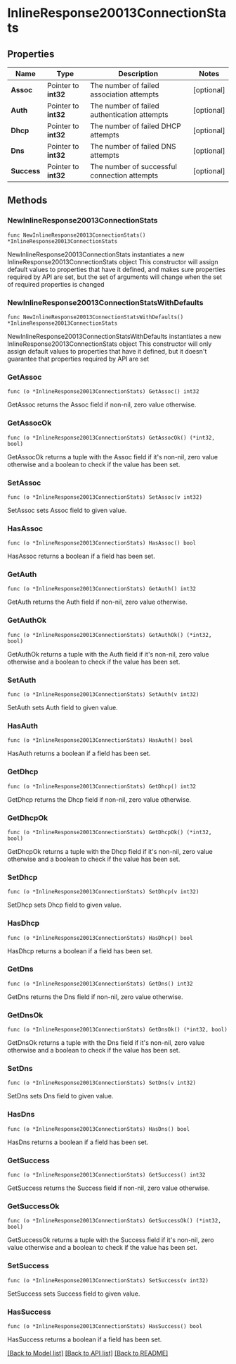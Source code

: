 # InlineResponse20013ConnectionStats

## Properties

Name | Type | Description | Notes
------------ | ------------- | ------------- | -------------
**Assoc** | Pointer to **int32** | The number of failed association attempts | [optional] 
**Auth** | Pointer to **int32** | The number of failed authentication attempts | [optional] 
**Dhcp** | Pointer to **int32** | The number of failed DHCP attempts | [optional] 
**Dns** | Pointer to **int32** | The number of failed DNS attempts | [optional] 
**Success** | Pointer to **int32** | The number of successful connection attempts | [optional] 

## Methods

### NewInlineResponse20013ConnectionStats

`func NewInlineResponse20013ConnectionStats() *InlineResponse20013ConnectionStats`

NewInlineResponse20013ConnectionStats instantiates a new InlineResponse20013ConnectionStats object
This constructor will assign default values to properties that have it defined,
and makes sure properties required by API are set, but the set of arguments
will change when the set of required properties is changed

### NewInlineResponse20013ConnectionStatsWithDefaults

`func NewInlineResponse20013ConnectionStatsWithDefaults() *InlineResponse20013ConnectionStats`

NewInlineResponse20013ConnectionStatsWithDefaults instantiates a new InlineResponse20013ConnectionStats object
This constructor will only assign default values to properties that have it defined,
but it doesn't guarantee that properties required by API are set

### GetAssoc

`func (o *InlineResponse20013ConnectionStats) GetAssoc() int32`

GetAssoc returns the Assoc field if non-nil, zero value otherwise.

### GetAssocOk

`func (o *InlineResponse20013ConnectionStats) GetAssocOk() (*int32, bool)`

GetAssocOk returns a tuple with the Assoc field if it's non-nil, zero value otherwise
and a boolean to check if the value has been set.

### SetAssoc

`func (o *InlineResponse20013ConnectionStats) SetAssoc(v int32)`

SetAssoc sets Assoc field to given value.

### HasAssoc

`func (o *InlineResponse20013ConnectionStats) HasAssoc() bool`

HasAssoc returns a boolean if a field has been set.

### GetAuth

`func (o *InlineResponse20013ConnectionStats) GetAuth() int32`

GetAuth returns the Auth field if non-nil, zero value otherwise.

### GetAuthOk

`func (o *InlineResponse20013ConnectionStats) GetAuthOk() (*int32, bool)`

GetAuthOk returns a tuple with the Auth field if it's non-nil, zero value otherwise
and a boolean to check if the value has been set.

### SetAuth

`func (o *InlineResponse20013ConnectionStats) SetAuth(v int32)`

SetAuth sets Auth field to given value.

### HasAuth

`func (o *InlineResponse20013ConnectionStats) HasAuth() bool`

HasAuth returns a boolean if a field has been set.

### GetDhcp

`func (o *InlineResponse20013ConnectionStats) GetDhcp() int32`

GetDhcp returns the Dhcp field if non-nil, zero value otherwise.

### GetDhcpOk

`func (o *InlineResponse20013ConnectionStats) GetDhcpOk() (*int32, bool)`

GetDhcpOk returns a tuple with the Dhcp field if it's non-nil, zero value otherwise
and a boolean to check if the value has been set.

### SetDhcp

`func (o *InlineResponse20013ConnectionStats) SetDhcp(v int32)`

SetDhcp sets Dhcp field to given value.

### HasDhcp

`func (o *InlineResponse20013ConnectionStats) HasDhcp() bool`

HasDhcp returns a boolean if a field has been set.

### GetDns

`func (o *InlineResponse20013ConnectionStats) GetDns() int32`

GetDns returns the Dns field if non-nil, zero value otherwise.

### GetDnsOk

`func (o *InlineResponse20013ConnectionStats) GetDnsOk() (*int32, bool)`

GetDnsOk returns a tuple with the Dns field if it's non-nil, zero value otherwise
and a boolean to check if the value has been set.

### SetDns

`func (o *InlineResponse20013ConnectionStats) SetDns(v int32)`

SetDns sets Dns field to given value.

### HasDns

`func (o *InlineResponse20013ConnectionStats) HasDns() bool`

HasDns returns a boolean if a field has been set.

### GetSuccess

`func (o *InlineResponse20013ConnectionStats) GetSuccess() int32`

GetSuccess returns the Success field if non-nil, zero value otherwise.

### GetSuccessOk

`func (o *InlineResponse20013ConnectionStats) GetSuccessOk() (*int32, bool)`

GetSuccessOk returns a tuple with the Success field if it's non-nil, zero value otherwise
and a boolean to check if the value has been set.

### SetSuccess

`func (o *InlineResponse20013ConnectionStats) SetSuccess(v int32)`

SetSuccess sets Success field to given value.

### HasSuccess

`func (o *InlineResponse20013ConnectionStats) HasSuccess() bool`

HasSuccess returns a boolean if a field has been set.


[[Back to Model list]](../README.md#documentation-for-models) [[Back to API list]](../README.md#documentation-for-api-endpoints) [[Back to README]](../README.md)


